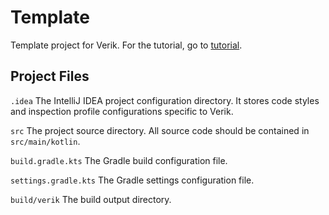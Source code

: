 # Template

Template project for Verik. For the tutorial, go to [tutorial](https://verik.io/tutorial/index.html).

## Project Files

`.idea`
The IntelliJ IDEA project configuration directory. It stores code styles and inspection profile
configurations specific to Verik.

`src`
The project source directory. All source code should be contained in `src/main/kotlin`.

`build.gradle.kts`
The Gradle build configuration file.

`settings.gradle.kts`
The Gradle settings configuration file.

`build/verik`
The build output directory.
